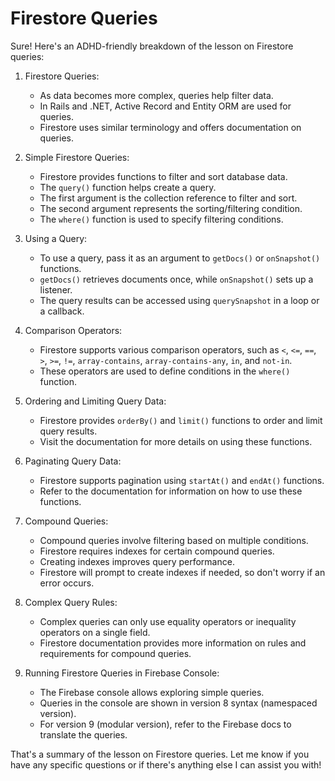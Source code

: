 # Firestore Queries
Sure! Here's an ADHD-friendly breakdown of the lesson on Firestore queries:

1. Firestore Queries:
   - As data becomes more complex, queries help filter data.
   - In Rails and .NET, Active Record and Entity ORM are used for queries.
   - Firestore uses similar terminology and offers documentation on queries.

2. Simple Firestore Queries:
   - Firestore provides functions to filter and sort database data.
   - The `query()` function helps create a query.
   - The first argument is the collection reference to filter and sort.
   - The second argument represents the sorting/filtering condition.
   - The `where()` function is used to specify filtering conditions.

3. Using a Query:
   - To use a query, pass it as an argument to `getDocs()` or `onSnapshot()` functions.
   - `getDocs()` retrieves documents once, while `onSnapshot()` sets up a listener.
   - The query results can be accessed using `querySnapshot` in a loop or a callback.

4. Comparison Operators:
   - Firestore supports various comparison operators, such as `<`, `<=`, `==`, `>`, `>=`, `!=`, `array-contains`, `array-contains-any`, `in`, and `not-in`.
   - These operators are used to define conditions in the `where()` function.

5. Ordering and Limiting Query Data:
   - Firestore provides `orderBy()` and `limit()` functions to order and limit query results.
   - Visit the documentation for more details on using these functions.

6. Paginating Query Data:
   - Firestore supports pagination using `startAt()` and `endAt()` functions.
   - Refer to the documentation for information on how to use these functions.

7. Compound Queries:
   - Compound queries involve filtering based on multiple conditions.
   - Firestore requires indexes for certain compound queries.
   - Creating indexes improves query performance.
   - Firestore will prompt to create indexes if needed, so don't worry if an error occurs.

8. Complex Query Rules:
   - Complex queries can only use equality operators or inequality operators on a single field.
   - Firestore documentation provides more information on rules and requirements for compound queries.

9. Running Firestore Queries in Firebase Console:
   - The Firebase console allows exploring simple queries.
   - Queries in the console are shown in version 8 syntax (namespaced version).
   - For version 9 (modular version), refer to the Firebase docs to translate the queries.

That's a summary of the lesson on Firestore queries. Let me know if you have any specific questions or if there's anything else I can assist you with!
